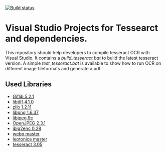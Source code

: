 [![Build status](https://ci.appveyor.com/api/projects/status/nli486fa8syrwb0g?svg=true)](https://ci.appveyor.com/project/peirick/vs2015-tesseract)

# Visual Studio Projects for Tessearct and dependencies.
This repository should help developers to compile tesseract OCR with Visual Studio.
It contains a *build_tesseract.bat* to build the latest tesseract version.
A simple *test_tesseract.bat* is available to show how to run OCR on different image fileformats and generate a pdf.

## Used Libraries
* [Giflib 5.2.1](http://giflib.sourceforge.net/)
* [libtiff 4.1.0](http://simplesystems.org/libtiff/)
* [zlib 1.2.11](http://www.zlib.net/)
* [libpng 1.6.37]( http://www.libpng.org/pub/png/libpng.html)
* [libjpeg 9c](http://ijg.org/)
* [OpenJPEG 2.3.1](http://www.openjpeg.org/)
* [jbig2enc 0.28](https://github.com/agl/jbig2enc)
* [webp master](https://chromium.googlesource.com/webm/libwebp)
* [leptonica master](https://github.com/DanBloomberg/leptonica)
* [tesseract 3.05](https://github.com/tesseract-ocr/tesseract)